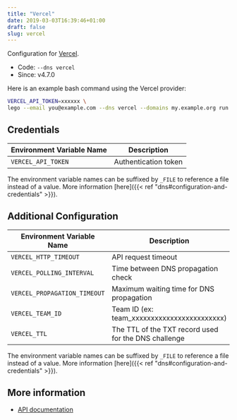 ```yaml
---
title: "Vercel"
date: 2019-03-03T16:39:46+01:00
draft: false
slug: vercel
---
```


<!-- THIS DOCUMENTATION IS AUTO-GENERATED. PLEASE DO NOT EDIT. -->
<!-- providers/dns/vercel/vercel.toml -->
<!-- THIS DOCUMENTATION IS AUTO-GENERATED. PLEASE DO NOT EDIT. -->


Configuration for [Vercel](https://vercel.com).


<!--more-->

- Code: `--dns vercel`
- Since: v4.7.0


Here is an example bash command using the Vercel provider:

```bash
VERCEL_API_TOKEN=xxxxxx \
lego --email you@example.com --dns vercel --domains my.example.org run
```




## Credentials

| Environment Variable Name | Description |
|-----------------------|-------------|
| `VERCEL_API_TOKEN` | Authentication token |

The environment variable names can be suffixed by `_FILE` to reference a file instead of a value.
More information [here]({{< ref "dns#configuration-and-credentials" >}}).


## Additional Configuration

| Environment Variable Name | Description |
|--------------------------------|-------------|
| `VERCEL_HTTP_TIMEOUT` | API request timeout |
| `VERCEL_POLLING_INTERVAL` | Time between DNS propagation check |
| `VERCEL_PROPAGATION_TIMEOUT` | Maximum waiting time for DNS propagation |
| `VERCEL_TEAM_ID` | Team ID (ex: team_xxxxxxxxxxxxxxxxxxxxxxxx) |
| `VERCEL_TTL` | The TTL of the TXT record used for the DNS challenge |

The environment variable names can be suffixed by `_FILE` to reference a file instead of a value.
More information [here]({{< ref "dns#configuration-and-credentials" >}}).




## More information

- [API documentation](https://vercel.com/docs/rest-api#endpoints/dns)

<!-- THIS DOCUMENTATION IS AUTO-GENERATED. PLEASE DO NOT EDIT. -->
<!-- providers/dns/vercel/vercel.toml -->
<!-- THIS DOCUMENTATION IS AUTO-GENERATED. PLEASE DO NOT EDIT. -->
